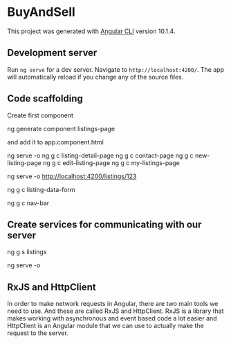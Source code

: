 # BuyAndSell

This project was generated with [Angular CLI](https://github.com/angular/angular-cli) version 10.1.4.

## Development server

Run `ng serve` for a dev server. Navigate to `http://localhost:4200/`. The app will automatically reload if you change any of the source files.

## Code scaffolding

 Create first component

 ng generate component listings-page

and add it to app.component.html <app-listings-page></app-listings-page>

ng serve -o
ng g c listing-detail-page
ng g c contact-page
ng g c new-listing-page
ng g c edit-listing-page
ng g c my-listings-page

ng serve -o
<http://localhost:4200/listings/123>

ng g c listing-data-form

ng g c nav-bar

## Create services for communicating with our server

ng g s listings

ng serve -o

## RxJS and HttpClient

In order to make network requests in Angular, there are two main tools we need to use. And these are called RxJS and HttpClient. RxJS is a library that makes working with asynchronous and event based code a lot easier and HttpClient is an Angular module that we can use to actually make the request to the server.

